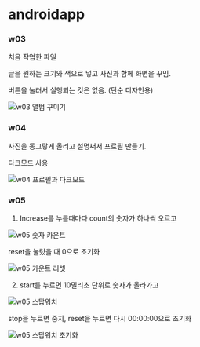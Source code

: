 # androidapp

### w03

처음 작업한 파일

글을 원하는 크기와 색으로 넣고 사진과 함께 화면을 꾸밈.

버튼을 눌러서 실행되는 것은 없음. (단순 디자인용)

![w03 앨범 꾸미기](03_album.png)



### w04

사진을 동그랗게 올리고 설명써서 프로필 만들기.

다크모드 사용

![w04 프로필과 다크모드](04_profile.png)



### w05

1. Increase를 누를때마다 count의 숫자가 하나씩 오르고

![w05 숫자 카운트](05_count_2.png)

reset을 눌렀을 때 0으로 초기화

![w05 카운트 리셋](05_count_1.png)




2. start를 누르면 10밀리초 단위로 숫자가 올라가고

![w05 스탑워치](05_stopwatch_2.png)

stop을 누르면 중지, reset을 누르면 다시 00:00:00으로 초기화

![w05 스탑워치 초기화](05_stopwatch_1.png)
